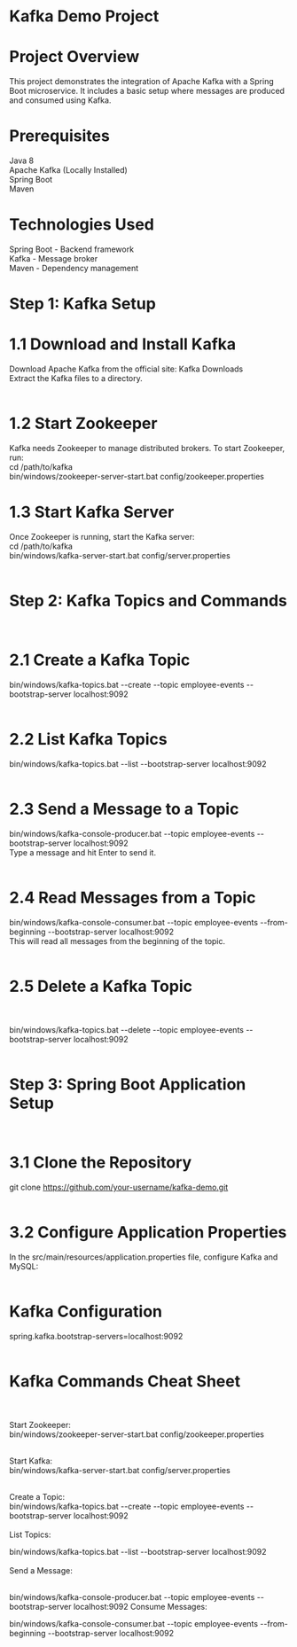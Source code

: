 # Kafka Demo Project

# Project Overview
This project demonstrates the integration of Apache Kafka with a Spring Boot microservice. It includes a basic setup where messages are produced and consumed using Kafka.

# Prerequisites
Java 8 </br>
Apache Kafka (Locally Installed)</br>
Spring Boot</br>
Maven</br>

# Technologies Used
Spring Boot - Backend framework</br>
Kafka - Message broker</br>
Maven - Dependency management</br>

# Step 1: Kafka Setup

# 1.1 Download and Install Kafka</br>
Download Apache Kafka from the official site: Kafka Downloads</br>
Extract the Kafka files to a directory.</br></br>

# 1.2 Start Zookeeper</br>
Kafka needs Zookeeper to manage distributed brokers. To start Zookeeper, run:</br>
cd /path/to/kafka</br>
bin/windows/zookeeper-server-start.bat config/zookeeper.properties</br>

# 1.3 Start Kafka Server</br>
Once Zookeeper is running, start the Kafka server:</br>
cd /path/to/kafka </br>
bin/windows/kafka-server-start.bat config/server.properties</br></br>

# Step 2: Kafka Topics and Commands</br></br>

# 2.1 Create a Kafka Topic</br>
bin/windows/kafka-topics.bat --create --topic employee-events --bootstrap-server localhost:9092 </br></br>

# 2.2 List Kafka Topics</br>
bin/windows/kafka-topics.bat --list --bootstrap-server localhost:9092</br></br>

# 2.3 Send a Message to a Topic</br>
bin/windows/kafka-console-producer.bat --topic employee-events --bootstrap-server localhost:9092</br>
Type a message and hit Enter to send it.</br></br>

# 2.4 Read Messages from a Topic</br>
bin/windows/kafka-console-consumer.bat --topic employee-events --from-beginning --bootstrap-server localhost:9092</br>
This will read all messages from the beginning of the topic.</br></br>

# 2.5 Delete a Kafka Topic</br></br>
bin/windows/kafka-topics.bat --delete --topic employee-events --bootstrap-server localhost:9092</br></br>

# Step 3: Spring Boot Application Setup</br></br>

# 3.1 Clone the Repository</br>
git clone https://github.com/your-username/kafka-demo.git</br></br>

# 3.2 Configure Application Properties</br>
In the src/main/resources/application.properties file, configure Kafka and MySQL:</br></br>

# Kafka Configuration</br>
spring.kafka.bootstrap-servers=localhost:9092</br></br>

# Kafka Commands Cheat Sheet</br></br>

Start Zookeeper:</br>
bin/windows/zookeeper-server-start.bat config/zookeeper.properties</br></br>

Start Kafka:</br>
bin/windows/kafka-server-start.bat config/server.properties</br></br>

Create a Topic:</br>
bin/windows/kafka-topics.bat --create --topic employee-events --bootstrap-server localhost:9092</br></br>
List Topics:</br>

bin/windows/kafka-topics.bat --list --bootstrap-server localhost:9092</br></br>
Send a Message:</br></br>

bin/windows/kafka-console-producer.bat --topic employee-events --bootstrap-server localhost:9092
Consume Messages:

bin/windows/kafka-console-consumer.bat --topic employee-events --from-beginning --bootstrap-server localhost:9092

